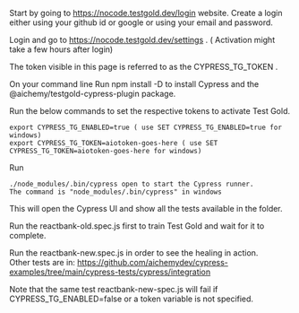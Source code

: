 Start by going to https://nocode.testgold.dev/login website. Create a login either using your github id or google or using your email and password.   

Login and go to https://nocode.testgold.dev/settings . ( Activation might take a few hours after login)   

The token visible in this page is referred to as the CYPRESS_TG_TOKEN .   

On your command line Run npm install -D to install Cypress  and the @aichemy/testgold-cypress-plugin package.   

Run the below commands to set the respective tokens to activate Test Gold.

    export CYPRESS_TG_ENABLED=true ( use SET CYPRESS_TG_ENABLED=true for windows)  
    export CYPRESS_TG_TOKEN=aiotoken-goes-here ( use SET CYPRESS_TG_TOKEN=aiotoken-goes-here for windows)  
    
Run

    ./node_modules/.bin/cypress open to start the Cypress runner.   
    The command is "node_modules/.bin/cypress" in windows  
 
 This will open the Cypress UI and show all the tests available in the folder.  
 
Run the reactbank-old.spec.js first to train Test Gold and wait for it to complete.

Run the reactbank-new.spec.js in order to see the healing in action.   
Other tests are in: https://github.com/aichemydev/cypress-examples/tree/main/cypress-tests/cypress/integration

Note that the same test reactbank-new-spec.js will fail if CYPRESS_TG_ENABLED=false or a token variable is not specified.
